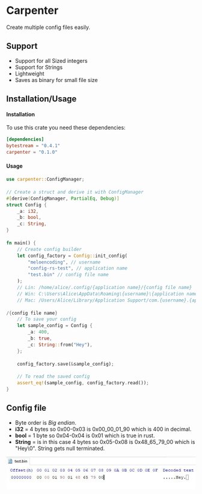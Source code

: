 # Carpenter

Create multiple config files easily.

## Support
- Support for all Sized integers
- Support for Strings
- Lightweight
- Saves as binary for small file size

## Installation/Usage
#### Installation
To use this crate you need these dependencies:
```toml
[dependencies]
bytestream = "0.4.1"
carpenter = "0.1.0"
```

#### Usage
```rust
use carpenter::ConfigManager;

// Create a struct and derive it with ConfigManager
#[derive(ConfigManager, PartialEq, Debug)]
struct Config {
    _a: i32,
    _b: bool,
    _c: String,
}

fn main() {
    // Create config builder
    let config_factory = Config::init_config(
        "meloencoding", // username
        "config-rs-test", // application name
        "test.bin" // config file name
    );
    // Lin: /home/alice/.config/{application name}/{config file name}
    // Win: C:\Users\Alice\AppData\Roaming\{username}\{application name}\config/{config file name}
    // Mac: /Users/Alice/Library/Application Support/com.{username}.{application name}

/{config file name}
    // To save your config
    let sample_config = Config {
        _a: 400,
        _b: true,
        _c: String::from("Hey"),
    };

    config_factory.save(&sample_config);

    // To read the saved config
    assert_eq!(sample_config, config_factory.read());
}
```

## Config file 
- Byte order is *Big endian*. 
- **i32** = 4 bytes so 0x00-0x03 is 0x00_00_01_90 which is 400 in decimal. 
- **bool** = 1 byte so 0x04-0x04 is 0x01 which is true in rust.
- **String** = is in this case 4 bytes so 0x05-0x08 is 0x48_65_79_00 which is "Hey\0". String gets null terminated.

<img title="config file in hxd" alt="config file in hxd" src="hxd-file-example.JPG">